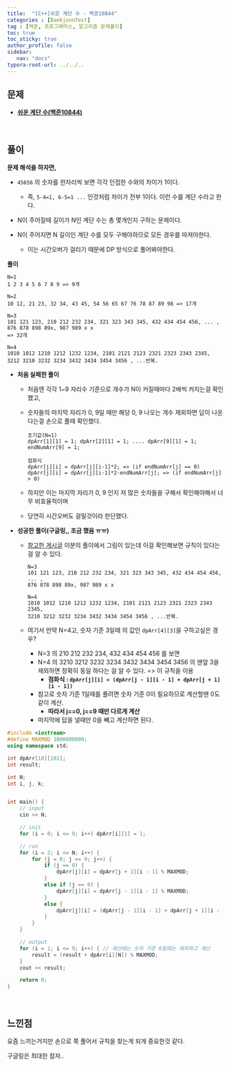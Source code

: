 ```yaml
---
title:  "[C++]쉬운 계단 수 - 백준10844"
categories : [BaekjoonTest]
tag : [백준, 프로그래머스, 알고리즘 문제풀이]
toc: true
toc_sticky: true
author_profile: false
sidebar:
   nav: "docs"
typora-root-url: ../../..
---
```




## 문제

* **[쉬운 계단 수(백준10844)](https://www.acmicpc.net/problem/10844)**

<br>

## 풀이

**문제 해석을 하자면,**

* `45656` 의 숫자를 한자리씩 보면 각각 인접한 수와의 차이가 1이다.
  * 즉, `5-4=1, 6-5=1 ...` 인것처럼 차이가 전부 1이다. 이런 수를 계단 수라고 한다.

* N이 주어질때 길이가 N인 계단 수는 총 몇개인지 구하는 문제이다.
* N이 주어지면 N 길이인 계단 수를 모두 구해야하므로 모든 경우를 따져야한다.
  * 이는 시간오버가 걸리기 때문에 DP 방식으로 풀어봐야한다.




**풀이**

```
N=1
1 2 3 4 5 6 7 8 9 => 9개

N=2
10 12, 21 23, 32 34, 43 45, 54 56 65 67 76 78 87 89 98 => 17개

N=3
101 121 123, 210 212 232 234, 321 323 343 345, 432 434 454 456, ... ,
876 878 898 89x, 987 989 x x
=> 32개

N=4
1010 1012 1210 1212 1232 1234, 2101 2121 2123 2321 2323 2343 2345, 
3212 3210 3232 3234 3432 3434 3454 3456 , ...반복.
```

* **처음 실패한 풀이**

  * 처음엔 각각 1~9 자리수 기준으로 개수가 N이 커질때마다 2배씩 커지는걸 확인했고,

  * 숫자들의 마지막 자리가 0, 9일 때만 해당 0, 9 나오는 개수 제외하면 답이 나온다는걸 손으로 풀때 확인했다.

    ```
    초기값(N=1)
    dpArr[1][1] = 1; dpArr[2][1] = 1; .... dpArr[9][1] = 1;
    endNumArr[9] = 1; 
    
    점화식
    dpArr[j][i] = dpArr[j][i-1]*2; => (if endNumArr[j] == 0)
    dpArr[j][i] = dpArr[j][i-1]*2-endNumArr[j]; => (if endNumArr[j] > 0)
    ```

  * 하지만 이는 마지막 자리가 0, 9 인지 저 많은 숫자들을 구해서 확인해야해서 너무 비효율적이며

  * 당연히 시간오버도 걸릴것이라 판단했다.

* **성공한 풀이(구글링,, 조금 했음 ㅠㅠ)**

  * [참고한 게시글](https://velog.io/@rlafkdud1228/%EB%B0%B1%EC%A4%80-10844-%EC%89%AC%EC%9A%B4-%EA%B3%84%EB%8B%A8-%EC%88%98) 이분의 풀이에서 그림이 있는데 이걸 확인해보면 규칙이 있다는걸 알 수 있다.

    ```
    N=3
    101 121 123, 210 212 232 234, 321 323 343 345, 432 434 454 456, ... ,
    876 878 898 89x, 987 989 x x
    
    N=4
    1010 1012 1210 1212 1232 1234, 2101 2121 2123 2321 2323 2343 2345,
    3210 3212 3232 3234 3432 3434 3454 3456 , ...반복.
    ```

  * 여기서 만약 N=4고, 숫자 기준 3일때 의 값인 `dpArr[4][3]`을 구하고싶은 경우?

    * N=3 의 210 212 232 234, 432 434 454 456 를 보면
    * N=4 의 3210 3212 3232 3234 3432 3434 3454 3456 의 맨앞 3을 제외하면 정확히 동일 하다는 걸 알 수 있다. => 이 규칙을 이용
      * **점화식 : `dpArr[j][i] = (dpArr[j - 1][i - 1] + dpArr[j + 1][i - 1])`**
    * 참고로 숫자 기준 1일때를 풀려면 숫자 기준 0이 필요하므로 계산할땐 0도 같이 계산.
      * **따라서 j==0, j==9 때만 다르게 계산**
    * 마지막에 답을 낼때만 0을 빼고 계산하면 된다.




```c++
#include <iostream>
#define MAXMOD 1000000000;
using namespace std;

int dpArr[10][101];
int result;

int N;
int i, j, k;


int main() {
	// input
	cin >> N;

	// init
	for (i = 0; i <= 9; i++) dpArr[i][1] = 1;

	// run
	for (i = 2; i <= N; i++) {
		for (j = 0; j <= 9; j++) {
			if (j == 0) {
				dpArr[j][i] = dpArr[j + 1][i - 1] % MAXMOD;
			}
			else if (j == 9) {
				dpArr[j][i] = dpArr[j - 1][i - 1] % MAXMOD;
			}
			else {
				dpArr[j][i] = (dpArr[j - 1][i - 1] + dpArr[j + 1][i - 1]) % MAXMOD;
			}
		}
	}

	// output
	for (i = 1; i <= 9; i++) { // 계산때는 숫자 기준 0일때는 제외하고 계산
		result = (result + dpArr[i][N]) % MAXMOD;
	}
	cout << result;

	return 0;
}
```

<br>

## 느낀점

요즘 느끼는거지만 손으로 쭉 풀어서 규칙을 찾는게 되게 중요한것 같다.

구글링은 최대한 참자..

